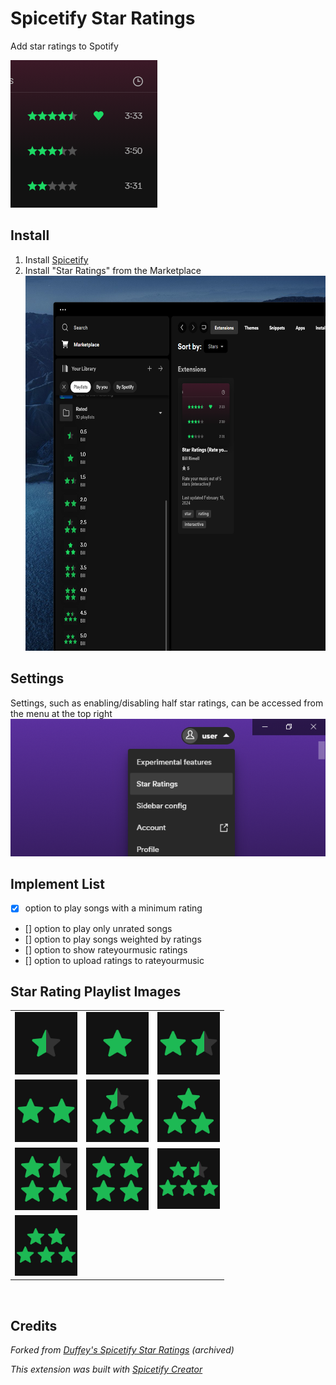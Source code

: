 # Spicetify Star Ratings
Add star ratings to Spotify

![banner](/imgs/preview.png)

## Install

1. Install [Spicetify](https://spicetify.app)
2. Install "Star Ratings" from the Marketplace
   <img src="imgs/install.png" height="600px" alt="install">

## Settings

Settings, such as enabling/disabling half star ratings, can be accessed from the menu at the top right
![Settings](imgs/settings.png)

## Implement List

* [x] option to play songs with a minimum rating
* [] option to play only unrated songs
* [] option to play songs weighted by ratings
* [] option to show rateyourmusic ratings
* [] option to upload ratings to rateyourmusic

## Star Rating Playlist Images

<table>
    <tr>
      <td><img src="imgs/0.5star.jpg" width="100px" alt="0.5 Star Rating"></td>
      <td><img src="imgs/1star.jpg" width="100px" alt="1 Star Rating"></td>
      <td><img src="imgs/1.5star.jpg" width="100px" alt="1.5 Star Rating"></td>
    </tr>
    <tr>
      <td><img src="imgs/2star.jpg" width="100px" alt="2 Star Rating"></td>
      <td><img src="imgs/2.5star.jpg" width="100px" alt="2.5 Star Rating"></td>
      <td><img src="imgs/3star.jpg" width="100px" alt="3 Star Rating"></td>
    </tr>
    <tr>
      <td><img src="imgs/3.5star.jpg" width="100px" alt="3.5 Star Rating"></td>
      <td><img src="imgs/4star.jpg" width="100px" alt="4 Star Rating"></td>
      <td><img src="imgs/4.5star.jpg" width="100px" alt="4.5 Star Rating"></td>
    </tr>
    <tr>
      <td colspan="3"><img src="imgs/5star.jpg" width="100px" alt="5 Star Rating"></td>
    </tr>
  </table>

<br>

## Credits

*Forked from [Duffey's Spicetify Star Ratings](https://github.com/duffey/spicetify-star-ratings) (archived)*

*This extension was built with [Spicetify Creator](https://github.com/spicetify/spicetify-creator)*